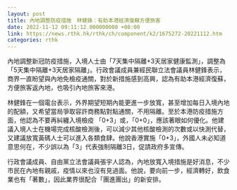 ```yaml
---
layout: post
title: 內地調整防疫措施　林健鋒：有助本港經濟復蘇方便旅客
date: 2022-11-12 09:11:12.000000000 +08:00
link: https://news.rthk.hk/rthk/ch/component/k2/1675272-20221112.htm
categories: rthk
---
```


內地調整新冠防疫措施，入境人士由「7天集中隔離+3天居家健康監測」，調整為「5天集中隔離+3天居家隔離」。行政會議成員兼經民聯立法會議員林健鋒表示，商界一直盼望與內地免檢疫通關，對於新措施感到高興，認為有助本港經濟復蘇，方便旅客返內地，也吸引內地旅客來港。

林健鋒在一個電台表示，外界期望短期內能更進一步放寬，甚至增加每日入境內地的配額，又希望當局爭取容許商務點對點通關，不用隔離。至於本港防疫措施方面，他認為不要再糾纏入境檢疫 「0+3」或，「0+0」，應該著眼如何優化。他建議入境人士在機場完成核酸檢測後，可以減少其他核酸檢測的次數或以快測代替，又建議放寬黃碼人士可以進入各類食肆。他說香港實施「0+3」，外國人未必知道意思何在，不少誤以為「3」代表強制隔離3日，促請政府多宣傳。

行政會議成員、自由黨立法會議員張宇人認為，內地放寬入境措施是好消息，不少市民在內地有親戚，疫情以來也沒有見過面。他說，要向前一步，經濟轉好，飲食業也有「著數」，因此業界很配合「團進團出」的新安排。
